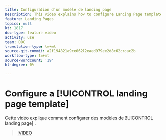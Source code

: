 ```yaml
---
title: Configuration d’un modèle de landing page
Description: This video explains how to configure Landing Page templates in Adobe Campaign Standard.
feature: Landing Pages
topics: null
kt: 1817
doc-type: feature video
activity: use
team: DOC
translation-type: tm+mt
source-git-commit: a2f194821a9ce06272eaed979ee2d8c62cccac2b
workflow-type: tm+mt
source-wordcount: '19'
ht-degree: 0%

---
```


# Configure a [!UICONTROL landing page template]

Cette vidéo explique comment configurer des modèles de [!UICONTROL landing page] .

>[!VIDEO](https://video.tv.adobe.com/v/25200/?quality=12)

